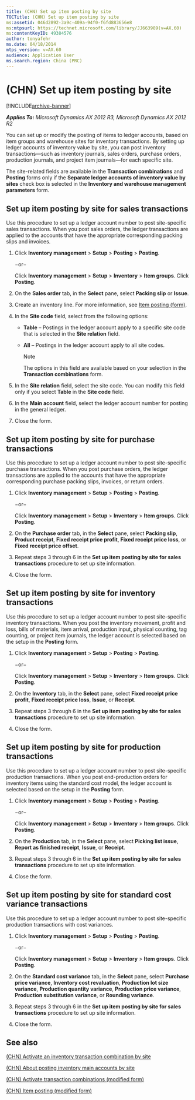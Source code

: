 ```yaml
---
title: (CHN) Set up item posting by site
TOCTitle: (CHN) Set up item posting by site
ms:assetid: 046d2892-3a9c-409a-94f0-f6fd883656e8
ms:mtpsurl: https://technet.microsoft.com/library/JJ663989(v=AX.60)
ms:contentKeyID: 49384576
author: tonyafehr
ms.date: 04/18/2014
mtps_version: v=AX.60
audience: Application User
ms.search.region: China (PRC)
---
```


# (CHN) Set up item posting by site 


[!INCLUDE[archive-banner](includes/archive-banner.md)]


_**Applies To:** Microsoft Dynamics AX 2012 R3, Microsoft Dynamics AX 2012 R2_

You can set up or modify the posting of items to ledger accounts, based on item groups and warehouse sites for inventory transactions. By setting up ledger accounts of inventory value by site, you can post inventory transactions—such as inventory journals, sales orders, purchase orders, production journals, and project item journals—for each specific site.

The site-related fields are available in the **Transaction combinations** and **Posting** forms only if the **Separate ledger accounts of inventory value by sites** check box is selected in the **Inventory and warehouse management parameters** form.

## Set up item posting by site for sales transactions

Use this procedure to set up a ledger account number to post site-specific sales transactions. When you post sales orders, the ledger transactions are applied to the accounts that have the appropriate corresponding packing slips and invoices.

1.  Click **Inventory management** \> **Setup** \> **Posting** \> **Posting**.
    
    −or−
    
    Click **Inventory management** \> **Setup** \> **Inventory** \> **Item groups**. Click **Posting**.

2.  On the **Sales order** tab, in the **Select** pane, select **Packing slip** or **Issue**.

3.  Create an inventory line. For more information, see [Item posting (form)](https://technet.microsoft.com/library/aa589971\(v=ax.60\)).

4.  In the **Site code** field, select from the following options:
    
      - **Table** – Postings in the ledger account apply to a specific site code that is selected in the **Site relation** field.
    
      - **All** – Postings in the ledger account apply to all site codes.
        

        > [!NOTE]
        > <P>The options in this field are available based on your selection in the <STRONG>Transaction combinations</STRONG> form.</P>



5.  In the **Site relation** field, select the site code. You can modify this field only if you select **Table** in the **Site code** field.

6.  In the **Main account** field, select the ledger account number for posting in the general ledger.

7.  Close the form.

## Set up item posting by site for purchase transactions

Use this procedure to set up a ledger account number to post site-specific purchase transactions. When you post purchase orders, the ledger transactions are applied to the accounts that have the appropriate corresponding purchase packing slips, invoices, or return orders.

1.  Click **Inventory management** \> **Setup** \> **Posting** \> **Posting**.
    
    −or−
    
    Click **Inventory management** \> **Setup** \> **Inventory** \> **Item groups**. Click **Posting**.

2.  On the **Purchase order** tab, in the **Select** pane, select **Packing slip**, **Product receipt**, **Fixed receipt price profit**, **Fixed receipt price loss**, or **Fixed receipt price offset**.

3.  Repeat steps 3 through 6 in the **Set up item posting by site for sales transactions** procedure to set up site information.

4.  Close the form.

## Set up item posting by site for inventory transactions

Use this procedure to set up a ledger account number to post site-specific inventory transactions. When you post the inventory movement, profit and loss, bills of materials, item arrival, production input, physical counting, tag counting, or project item journals, the ledger account is selected based on the setup in the **Posting** form.

1.  Click **Inventory management** \> **Setup** \> **Posting** \> **Posting**.
    
    −or−
    
    Click **Inventory management** \> **Setup** \> **Inventory** \> **Item groups**. Click **Posting**.

2.  On the **Inventory** tab, in the **Select** pane, select **Fixed receipt price profit**, **Fixed receipt price loss**, **Issue**, or **Receipt**.

3.  Repeat steps 3 through 6 in the **Set up item posting by site for sales transactions** procedure to set up site information.

4.  Close the form.

## Set up item posting by site for production transactions

Use this procedure to set up a ledger account number to post site-specific production transactions. When you post end-production orders for inventory items using the standard cost model, the ledger account is selected based on the setup in the **Posting** form.

1.  Click **Inventory management** \> **Setup** \> **Posting** \> **Posting**.
    
    −or−
    
    Click **Inventory management** \> **Setup** \> **Inventory** \> **Item groups**. Click **Posting**.

2.  On the **Production** tab, in the **Select** pane, select **Picking list issue**, **Report as finished receipt**, **Issue**, or **Receipt**.

3.  Repeat steps 3 through 6 in the **Set up item posting by site for sales transactions** procedure to set up site information.

4.  Close the form.

## Set up item posting by site for standard cost variance transactions

Use this procedure to set up a ledger account number to post site-specific production transactions with cost variances.

1.  Click **Inventory management** \> **Setup** \> **Posting** \> **Posting**.
    
    −or−
    
    Click **Inventory management** \> **Setup** \> **Inventory** \> **Item groups**. Click **Posting**.

2.  On the **Standard cost variance** tab, in the **Select** pane, select **Purchase price variance**, **Inventory cost revaluation**, **Production lot size variance**, **Production quantity variance**, **Production price variance**, **Production substitution variance**, or **Rounding variance**.

3.  Repeat steps 3 through 6 in the **Set up item posting by site for sales transactions** procedure to set up site information.

4.  Close the form.

## See also

[(CHN) Activate an inventory transaction combination by site](chn-activate-an-inventory-transaction-combination-by-site.md)

[(CHN) About posting inventory main accounts by site](chn-about-posting-inventory-main-accounts-by-site.md)

[(CHN) Activate transaction combinations (modified form)](https://technet.microsoft.com/library/jj664107\(v=ax.60\))

[(CHN) Item posting (modified form)](https://technet.microsoft.com/library/jj664026\(v=ax.60\))

  


